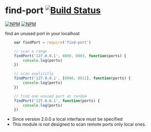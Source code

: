 # find-port [![Build Status](https://secure.travis-ci.org/kessler/find-port.png?branch=master)](http://travis-ci.org/kessler/find-port)

[![NPM](https://nodei.co/npm/find-port.png)](https://nodei.co/npm/find-port/)
[![NPM](https://nodei.co/npm-dl/find-port.png)](https://nodei.co/npm/find-port/)

find an unused port in your localhost

```js
	var findPort = require('find-port')

	// scan a range
	findPort('127.0.0.1', 8000, 8003, function(ports) {
		console.log(ports)
	})

	// scan explicitly
	findPort('127.0.0.1', [8000, 8011], function(ports) {
		console.log(ports)
	})

	// find one unused port at random
	findPort('127.0.0.1', function(ports) {
		console.log(ports)
	})
```

- Since version 2.0.0 a local interface must be specified
- This module is not designed to scan remote ports only local ones.
